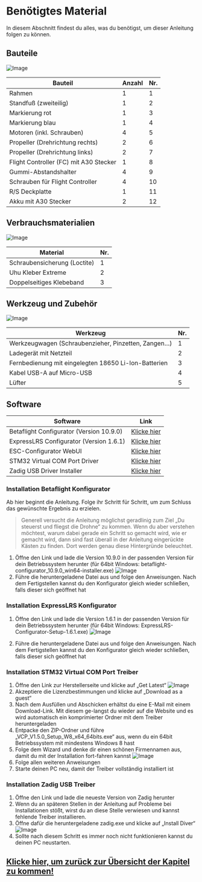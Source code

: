 # Benötigtes Material

In diesem Abschnitt findest du alles, was du benötigst, um dieser Anleitung folgen zu können.


## Bauteile

![Image](/rsc/01_img/01_Materials/Parts.png)

| Bauteil                               | Anzahl | Nr.  |
|---------------------------------------|--------|------|
| Rahmen                                | 1      | 1    |
| Standfuß (zweiteilig)                 | 1      | 2    |
| Markierung rot                        | 1      | 3    |
| Markierung blau                       | 1      | 4    |
| Motoren (inkl. Schrauben)             | 4      | 5    |
| Propeller (Drehrichtung rechts)       | 2      | 6    |
| Propeller (Drehrichtung links)        | 2      | 7    |
| Flight Controller (FC) mit A30 Stecker| 1      | 8    |
| Gummi-Abstandshalter                  | 4      | 9    |
| Schrauben für Flight Controller       | 4      | 10   |
| R/S Deckplatte                        | 1      | 11   |
| Akku mit A30 Stecker                  | 2      | 12   |


## Verbrauchsmaterialien

![Image](/rsc/01_img/01_Materials/Materials.png)

| Material                       | Nr. |
|--------------------------------|-----|
| Schraubensicherung (Loctite)   | 1   |
| Uhu Kleber Extreme             | 2   |
| Doppelseitiges Klebeband       | 3   |


## Werkzeug und Zubehör
![Image](/rsc/01_img/01_Materials/Tools.png)

| Werkzeug                                                  | Nr. |
|-----------------------------------------------------------|-----|
| Werkzeugwagen (Schraubenzieher, Pinzetten, Zangen…)       | 1   |
| Ladegerät mit Netzteil                                    | 2   |
| Fernbedienung mit eingelegten 18650 Li-Ion-Batterien      | 3   |
| Kabel USB-A auf Micro-USB                                 | 4   |
| Lüfter                                                    | 5   |


## Software

| Software                                  | Link                                                             |
|-------------------------------------------|------------------------------------------------------------------|
| Betaflight Configurator (Version 10.9.0)  | [Klicke hier](https://github.com/betaflight/betaflight-configurator/releases) |
| ExpressLRS Configurator (Version 1.6.1)   | [Klicke hier](https://github.com/ExpressLRS/ExpressLRS-Configurator/releases) |
| ESC-Configurator WebUI                    | [Klicke hier](https://esc-configurator.com/)  |
| STM32 Virtual COM Port Driver             | [Klicke hier](https://www.st.com/en/development-tools/stsw-stm32102.html) |
| Zadig USB Driver Installer                | [Klicke hier](https://zadig.akeo.ie/)                |


### Installation Betaflight Konfigurator

Ab hier beginnt die Anleitung. Folge ihr Schritt für Schritt, um zum Schluss das gewünschte Ergebnis zu erzielen.  
> Generell versucht die Anleitung möglichst geradlinig zum Ziel „Du steuerst und fliegst die Drohne“ zu kommen. Wenn du aber verstehen möchtest, warum dabei gerade ein Schritt so gemacht wird, wie er gemacht wird, dann sind fast überall in der Anleitung eingerückte Kästen zu finden. Dort werden genau diese Hintergründe beleuchtet.


1.	Öffne den Link und lade die Version 10.9.0 in der passenden Version für dein Betriebssystem herunter (für 64bit Windows: betaflight-configurator_10.9.0_win64-installer.exe)
    ![Image](/rsc/01_img/01_Materials/BetaflightDownload.png)
2.	Führe die heruntergeladene Datei aus und folge den Anweisungen. Nach dem Fertigstellen kannst du den Konfigurator gleich wieder schließen, falls dieser sich geöffnet hat


### Installation ExpressLRS Konfigurator

1.	Öffne den Link und lade die Version 1.6.1 in der passenden Version für dein Betriebssystem herunter (für 64bit Windows: ExpressLRS-Configurator-Setup-1.6.1.exe)
    ![Image](/rsc/01_img/01_Materials/ExpressLRSDownload.png)

2.	Führe die heruntergeladene Datei aus und folge den Anweisungen. Nach dem Fertigstellen kannst du den Konfigurator gleich wieder schließen, falls dieser sich geöffnet hat


### Installation STM32 Virtual COM Port Treiber

1.	Öffne den Link zur Herstellerseite und klicke auf „Get Latest“
    ![Image](/rsc/01_img/01_Materials/STM32DriverDownload.png)
2.	Akzeptiere die Lizenzbestimmungen und klicke auf „Download as a guest“
3.	Nach dem Ausfüllen und Abschicken erhältst du eine E-Mail mit einem Download-Link. Mit diesem ge-langst du wieder auf die Website und es wird automatisch ein komprimierter Ordner mit dem Treiber heruntergeladen
4.	Entpacke den ZIP-Ordner und führe „VCP_V1.5.0_Setup_W8_x64_64bits.exe“ aus, wenn du ein 64bit Betriebssystem mit mindestens Windows 8 hast
5.	Folge dem Wizard und denke dir einen schönen Firmennamen aus, damit du mit der Installation fort-fahren kannst
    ![Image](/rsc/01_img/01_Materials/STM32Setup.png)
6.	Folge allen weiteren Anweisungen
7.	Starte deinen PC neu, damit der Treiber vollständig installiert ist


### Installation Zadig USB Treiber

1.	Öffne den Link und lade die neueste Version von Zadig herunter
2.	Wenn du an späteren Stellen in der Anleitung auf Probleme bei Installationen stößt, wirst du an diese Stelle verwiesen und kannst fehlende Treiber installieren.
3.	Öffne dafür die heruntergeladene zadig.exe und klicke auf „Install Diver“
    ![Image](/rsc/01_img/01_Materials/ZadigSetup.png)
4.	Sollte nach diesem Schritt es immer noch nicht funktionieren kannst du deinen PC neustarten.

## [Klicke hier, um zurück zur Übersicht der Kapitel zu kommen!](/README.md#kapitel)